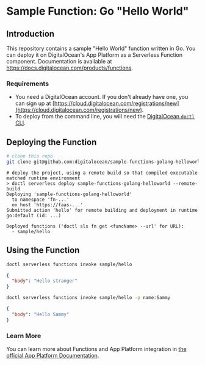 # Sample Function: Go "Hello World"

## Introduction

This repository contains a sample "Hello World" function written in Go. You can deploy it on DigitalOcean's App Platform as a Serverless Function component. Documentation is available at https://docs.digitalocean.com/products/functions.

### Requirements

* You need a DigitalOcean account. If you don't already have one, you can sign up at [https://cloud.digitalocean.com/registrations/new](https://cloud.digitalocean.com/registrations/new).
* To deploy from the command line, you will need the [DigitalOcean `doctl` CLI](https://github.com/digitalocean/doctl/releases).

## Deploying the Function

```bash
# clone this repo
git clone git@github.com:digitalocean/sample-functions-golang-helloworld.git
```

```
# deploy the project, using a remote build so that compiled executable matched runtime environment
> doctl serverless deploy sample-functions-golang-helloworld --remote-build
Deploying 'sample-functions-golang-helloworld'
  to namespace 'fn-...'
  on host 'https://faas-...'
Submitted action 'hello' for remote building and deployment in runtime go:default (id: ...)

Deployed functions ('doctl sls fn get <funcName> --url' for URL):
  - sample/hello
```

## Using the Function

```bash
doctl serverless functions invoke sample/hello
```
```json
{
  "body": "Hello stranger"
}
```
```bash
doctl serverless functions invoke sample/hello -p name:Sammy
```
```json
{
  "body": "Hello Sammy"
}
```

### Learn More

You can learn more about Functions and App Platform integration in [the official App Platform Documentation](https://www.digitalocean.com/docs/app-platform/).
